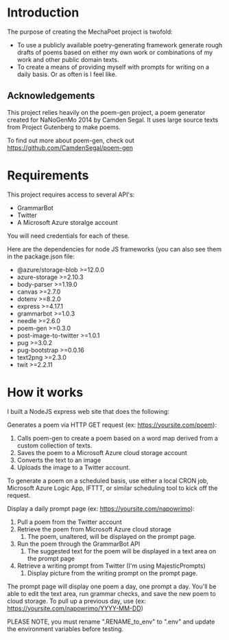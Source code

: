 # Introduction 
The purpose of creating the MechaPoet project is twofold: 

- To use a publicly available poetry-generating framework generate rough drafts of poems based on either my own work or combinations of my work and other public domain texts. 
- To create a means of providing myself with prompts for writing on a daily basis. Or as often is I feel like. 

## Acknowledgements

This project relies heavily on the poem-gen project, a poem generator created for NaNoGenMo 2014 by Camden Segal. It uses large source texts from Project Gutenberg to make poems.

To find out more about poem-gen, check out https://github.com/CamdenSegal/poem-gen

# Requirements

This project requires access to several API's:

- GrammarBot 
- Twitter 
- A Microsoft Azure storaIge account 

You will need credentials for each of these.

Here are the dependencies for node JS frameworks (you can also see them in the package.json file:

- @azure/storage-blob >=12.0.0
- azure-storage >=2.10.3
- body-parser >=1.19.0
- canvas >=2.7.0
- dotenv >=8.2.0
- express >=4.17.1
- grammarbot >=1.0.3
- needle >=2.6.0
- poem-gen >=0.3.0
- post-image-to-twitter >=1.0.1
- pug >=3.0.2
- pug-bootstrap >=0.0.16
- text2png >=2.3.0
- twit >=2.2.11


# How it works

I built a NodeJS express web site that does the following:

Generates a poem via HTTP GET request (ex: https://yoursite.com/poem):
1. Calls poem-gen to create a poem based on a word map derived from a custom collection of texts.
2. Saves the poem to a Microsoft Azure cloud storage account
3. Converts the text to an image
4. Uploads the image to a Twitter account.

To generate a poem on a scheduled basis, use either a local CRON job, Microsoft Azure Logic App, IFTTT, or similar scheduling tool to kick off the request.
	
Display a daily prompt page (ex: https://yoursite.com/napowrimo): 
1. Pull a poem from the Twitter account 
2. Retrieve the poem from Microsoft Azure cloud storage
    1. The poem, unaltered, will be displayed on the prompt page.
3. Run the poem through the GrammarBot API
    1. The suggested text for the poem will be displayed in a text area on the prompt page
4. Retrieve a writing prompt from Twitter (I'm using MajesticPrompts)
    1. Display picture from the writing prompt on the prompt page.

The prompt page will display one poem a day, one prompt a day. You'll be able to edit the text area, run grammar checks, and save the new poem to cloud storage. To pull up a previous day, use (ex: https://yoursite.com/napowrimo/YYYY-MM-DD)

PLEASE NOTE, you must rename ".RENAME_to_env" to ".env" and update the environment variables before testing. 
